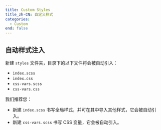 ```yaml
---
title: Custom Styles
title_zh-CN: 自定义样式
categories:
  - Custom
end: false
---
```


## 自动样式注入

新建 `styles` 文件夹，目录下的以下文件将会被自动引入：

- `index.scss`
- `index.css`
- `css-vars.scss`
- `css-vars.css`

我们推荐您：

- 新建 `index.scss` 书写全局样式，并可在其中导入其他样式，它会被自动引入。
- 新建 `css-vars.scss` 书写 CSS 变量，它会被自动引入。
